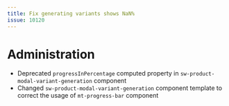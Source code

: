 ```yaml
---
title: Fix generating variants shows NaN%
issue: 10120
---
```

# Administration
* Deprecated `progressInPercentage` computed property in `sw-product-modal-variant-generation` component
* Changed `sw-product-modal-variant-generation` component template to correct the usage of `mt-progress-bar` component
